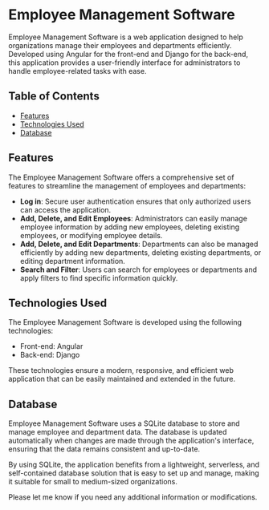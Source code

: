 # Employee Management Software

Employee Management Software is a web application designed to help organizations manage their employees and departments efficiently. Developed using Angular for the front-end and Django for the back-end, this application provides a user-friendly interface for administrators to handle employee-related tasks with ease.

## Table of Contents

- [Features](#features)
- [Technologies Used](#technologies-used)
- [Database](#database)

## Features

The Employee Management Software offers a comprehensive set of features to streamline the management of employees and departments:

- **Log in**: Secure user authentication ensures that only authorized users can access the application.
- **Add, Delete, and Edit Employees**: Administrators can easily manage employee information by adding new employees, deleting existing employees, or modifying employee details.
- **Add, Delete, and Edit Departments**: Departments can also be managed efficiently by adding new departments, deleting existing departments, or editing department information.
- **Search and Filter**: Users can search for employees or departments and apply filters to find specific information quickly.

## Technologies Used

The Employee Management Software is developed using the following technologies:

- Front-end: Angular
- Back-end: Django

These technologies ensure a modern, responsive, and efficient web application that can be easily maintained and extended in the future.

## Database

Employee Management Software uses a SQLite database to store and manage employee and department data. The database is updated automatically when changes are made through the application's interface, ensuring that the data remains consistent and up-to-date.

By using SQLite, the application benefits from a lightweight, serverless, and self-contained database solution that is easy to set up and manage, making it suitable for small to medium-sized organizations.

Please let me know if you need any additional information or modifications.
